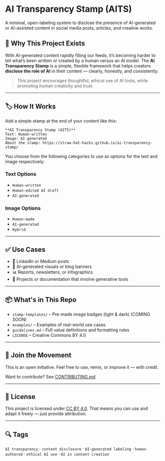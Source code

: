 # AI Transparency Stamp (AITS)

A minimal, open-labeling system to disclose the presence of AI-generated or AI-assisted content in social media posts, articles, and creative works.

## 🧠 Why This Project Exists

With AI-generated content rapidly filling our feeds, it’s becoming harder to tell what’s been written or created by a human versus an AI model. The **AI Transparency Stamp** is a simple, flexible framework that helps creators **disclose the role of AI** in their content — clearly, honestly, and consistently.

> This project encourages thoughtful, ethical use of AI tools, while promoting human creativity and trust.

---

## 🏷️ How It Works

Add a simple stamp at the end of your content like this:
```
**AI Transparency Stamp (AITS)**  
Text: Human-written  
Image: AI-generated  
About the stamp: https://straw-hat-hacks.github.io/ai-transparency-stamp/  
```

You choose from the following categories to use as options for the text and image respectively:

### **Text Options**
- `Human-written`
- `Human-edited AI draft`
- `AI-generated`

### **Image Options**
- `Human-made`
- `AI-generated`
- `Hybrid`

---

## ✅ Use Cases

- 📝 LinkedIn or Medium posts  
- 🎨 AI-generated visuals or blog banners  
- 📊 Reports, newsletters, or infographics  
- 🧩 Projects or documentation that involve generative tools

---

## 📦 What's in This Repo

- `stamp-templates/` – Pre-made image badges (light & dark) (COMING SOON)
- `examples/` – Examples of real-world use cases
- `guidelines.md` – Full value definitions and formatting rules
- `LICENSE` – Creative Commons BY 4.0

---

## 🤝 Join the Movement

This is an open initiative. Feel free to use, remix, or improve it — with credit.

Want to contribute? See [CONTRIBUTING.md](CONTRIBUTING.md)

---

## 📄 License

This project is licensed under [CC BY 4.0](https://creativecommons.org/licenses/by/4.0/). That means you can use and adapt it freely — just provide attribution.

---

## 🔍 Tags

`AI transparency` · `content disclosure` · `AI-generated labeling` · `human-authored` · `ethical AI use` · `AI in content creation`


